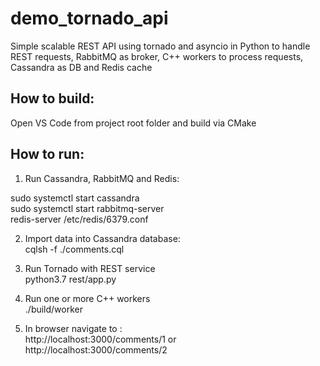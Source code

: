 # demo_tornado_api
Simple scalable REST API using tornado and asyncio in Python to handle REST requests,  RabbitMQ as broker, C++ workers to process requests, Cassandra as DB and Redis cache  

How to build:  
---------------------  
Open VS Code from project root folder and build via CMake  

How to run:  
---------------------  
1. Run Cassandra, RabbitMQ and Redis:  

sudo systemctl start cassandra   
sudo systemctl start rabbitmq-server  
redis-server /etc/redis/6379.conf   

2. Import data into Cassandra database:   
cqlsh -f ./comments.cql   

3. Run Tornado with REST service   
python3.7 rest/app.py   

4. Run one or more C++ workers   
./build/worker   

5. In browser navigate to :   
http://localhost:3000/comments/1 or   
http://localhost:3000/comments/2   


